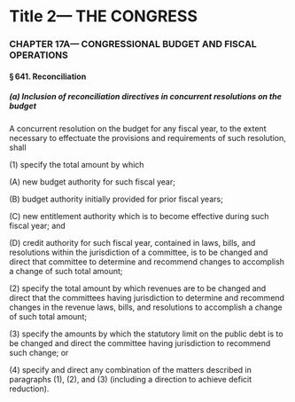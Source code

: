 
# Title 2— THE CONGRESS
### CHAPTER 17A— CONGRESSIONAL BUDGET AND FISCAL OPERATIONS
#### § 641. Reconciliation
##### (a) Inclusion of reconciliation directives in concurrent resolutions on the budget

A concurrent resolution on the budget for any fiscal year, to the extent necessary to effectuate the provisions and requirements of such resolution, shall

(1) specify the total amount by which

(A) new budget authority for such fiscal year;

(B) budget authority initially provided for prior fiscal years;

(C) new entitlement authority which is to become effective during such fiscal year; and

(D) credit authority for such fiscal year, contained in laws, bills, and resolutions within the jurisdiction of a committee, is to be changed and direct that committee to determine and recommend changes to accomplish a change of such total amount;

(2) specify the total amount by which revenues are to be changed and direct that the committees having jurisdiction to determine and recommend changes in the revenue laws, bills, and resolutions to accomplish a change of such total amount;

(3) specify the amounts by which the statutory limit on the public debt is to be changed and direct the committee having jurisdiction to recommend such change; or

(4) specify and direct any combination of the matters described in paragraphs (1), (2), and (3) (including a direction to achieve deficit reduction).
